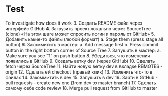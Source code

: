 # Test
To investigate how does it work
3. Создать README файл через интерфейс GitHub
4. Загрузить проект локально через SourceTree (clone)
«На этом шаге может спросить логин и пароль от GitHub»
5. Добавить какие-то файлы (любой формат)
a. Stage them (press stage all button)
6. Закоммитить в мастер:
a. Add message first
b. Press commit button in the right bottom corner of Source Tree
7. Запушить в мастер:
a. Make sure you see “1” on push button
8. Убедиться, что изменения появились в GitHub
9. Создать ветку dev (через GitHub)
10. Сделать fetch через SourceTree
11. Найти новую ветку dev в вкладке REMOTES - origin
12. Сделать ей checkout (правый клик)
13. Изменить что-то в файлах
14. Закоммитить в dev
15. Запушить в dev
16. Зайти в GitHub - pull requests - create new one (from dev to master branch)
17. Сделать самому себе code review
18. Merge pull request from GitHub to master
